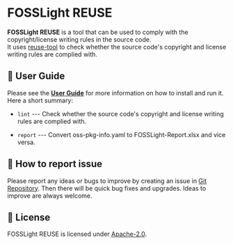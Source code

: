 <!--
Copyright (c) 2021 LG Electronics
SPDX-License-Identifier: Apache-2.0
 -->
# FOSSLight REUSE

**FOSSLight REUSE** is a tool that can be used to comply with the copyright/license writing rules in the source code.     
It uses [reuse-tool][ret] to check whether the source code's copyright and license writing rules are complied with.

[ret]: https://github.com/fsfe/reuse-tool


## 📖 User Guide
Please see the [**User Guide**](https://github.com/fosslight/fosslight_reuse/blob/main/docs/user-guide.md) for more information on how to install and run it.    
Here a short summary:    

- `lint` --- Check whether the source code's copyright and license writing rules are complied with.

- `report` --- Convert oss-pkg-info.yaml to FOSSLight-Report.xlsx and vice versa.


## 👏 How to report issue

Please report any ideas or bugs to improve by creating an issue in [Git Repository][repo]. Then there will be quick bug fixes and upgrades. Ideas to improve are always welcome.

[repo]: https://github.com/fosslight/fosslight_reuse/issues

## 📄 License  
FOSSLight REUSE is licensed under [Apache-2.0][l].

[l]: https://github.com/fosslight/fosslight_reuse/blob/main/LICENSE
